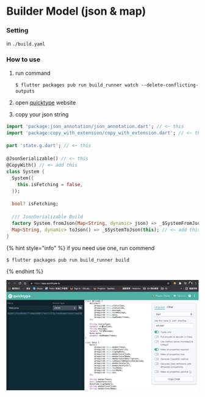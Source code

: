 # Builder Model \(json & map\)

### Setting

in `./build.yaml`

### How to use

1. run command

   ```text
   $ flutter packages pub run build_runner watch --delete-conflicting-outputs
   ```

2. open [quicktype](https://app.quicktype.io/) website
3.  copy your json string

```dart
import 'package:json_annotation/json_annotation.dart'; // <~ this
import 'package:copy_with_extension/copy_with_extension.dart'; // <~ this

part 'state.g.dart'; // <~ this

@JsonSerializable() // <~ this
@CopyWith() // <~ add this
class System {
  System({
    this.isFetching = false,
  });

  bool? isFetching;
 
  /// JsonSerializable Build
  factory System.fromJson(Map<String, dynamic> json) => _$SystemFromJson(json); // <~ add this
  Map<String, dynamic> toJson() => _$SystemToJson(this); // <~ add this
}
```

{% hint style="info" %}
if you need use one, run commend

```bash
$ flutter packages pub run build_runner build
```
{% endhint %}

![](../.gitbook/assets/image%20%282%29.png)

